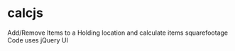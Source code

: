 # calcjs
Add/Remove Items to a Holding location and calculate items squarefootage
Code uses jQuery UI
